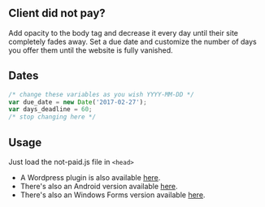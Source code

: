 ## Client did not pay?


Add opacity to the body tag and decrease it every day until their site completely fades away. Set a due date and customize the number of days you offer them until the website is fully vanished. 

## Dates
```javascript
/* change these variables as you wish YYYY-MM-DD */
var due_date = new Date('2017-02-27');
var days_deadline = 60;
/* stop changing here */
```


## Usage
Just load the not-paid.js file in ```<head>```

- A Wordpress plugin is also available [here](https://github.com/SurfEdge/not-paid-wp).
- There's also an Android version available [here](https://github.com/theapache64/faded).
- There's also an Windows Forms version available [here](https://github.com/g-otn/winforms-not-paid).
